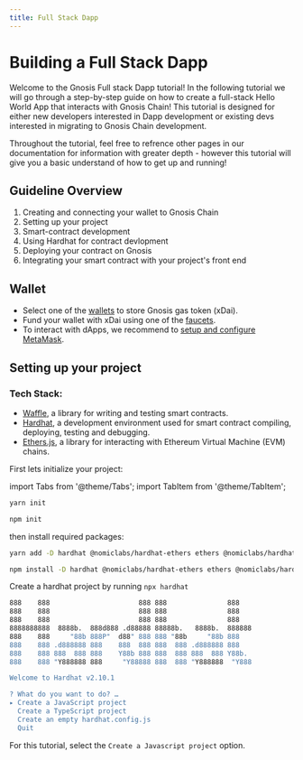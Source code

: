 ```yaml
---
title: Full Stack Dapp
---
```



# Building a Full Stack Dapp

Welcome to the Gnosis Full stack Dapp tutorial! In the following tutorial we will go through a step-by-step guide on how to create a full-stack Hello World App that interacts with Gnosis Chain! This tutorial is designed for either new developers interested in Dapp development or existing devs interested in migrating to Gnosis Chain development.

Throughout the tutorial, feel free to refrence other pages in our documentation for information with greater depth - however this tutorial will give you a basic understand of how to get up and running!

## Guideline Overview

1. Creating and connecting your wallet to Gnosis Chain
2. Setting up your project
3. Smart-contract development
4. Using Hardhat for contract devlopment
5. Deploying your contract on Gnosis
6. Integrating your smart contract with your project's front end

## Wallet

- Select one of the [wallets](/tools/wallets/) to store Gnosis gas token (xDai).
- Fund your wallet with xDai using one of the [faucets](/tools/faucets/).
- To interact with dApps, we recommend to [setup and configure MetaMask](/tools/wallets/metamask/).

## Setting up your project

### Tech Stack:
* [Waffle](https://ethereum-waffle.readthedocs.io/en/latest/), a library for writing and testing smart contracts.
* [Hardhat](https://hardhat.org/), a development environment used for smart contract compiling, deploying, testing and debugging.
* [Ethers.js](https://docs.ethers.io/v5/), a library for interacting with Ethereum Virtual Machine (EVM) chains.

First lets initialize your project:

import Tabs from '@theme/Tabs';
import TabItem from '@theme/TabItem';

<Tabs groupId="package-manager">
<TabItem value="yarn" label="yarn">

```bash
yarn init
```
</TabItem>

<TabItem value="npm" label="npm">

```bash
npm init
```
</TabItem>
</Tabs>

then install required packages:

<Tabs groupId="package-manager">
<TabItem value="yarn" label="yarn">

```bash
yarn add -D hardhat @nomiclabs/hardhat-ethers ethers @nomiclabs/hardhat-waffle ethereum-waffle chai
```
</TabItem>

<TabItem value="npm" label="npm">

```bash
npm install -D hardhat @nomiclabs/hardhat-ethers ethers @nomiclabs/hardhat-waffle ethereum-waffle chai
```
</TabItem>
</Tabs>

Create a hardhat project by running ```npx hardhat```

```bash
888    888                      888 888               888
888    888                      888 888               888
888    888                      888 888               888
8888888888  8888b.  888d888 .d88888 88888b.   8888b.  888888
888    888     "88b 888P"  d88" 888 888 "88b     "88b 888
888    888 .d888888 888    888  888 888  888 .d888888 888
888    888 888  888 888    Y88b 888 888  888 888  888 Y88b.
888    888 "Y888888 888     "Y88888 888  888 "Y888888  "Y888

Welcome to Hardhat v2.10.1

? What do you want to do? …
▸ Create a JavaScript project
  Create a TypeScript project
  Create an empty hardhat.config.js
  Quit
```

For this tutorial, select the ```Create a Javascript project``` option.
